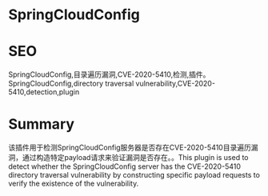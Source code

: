 # SpringCloudConfig
# SEO
SpringCloudConfig,目录遍历漏洞,CVE-2020-5410,检测,插件。SpringCloudConfig,directory traversal vulnerability,CVE-2020-5410,detection,plugin
# Summary
该插件用于检测SpringCloudConfig服务器是否存在CVE-2020-5410目录遍历漏洞，通过构造特定payload请求来验证漏洞是否存在。。This plugin is used to detect whether the SpringCloudConfig server has the CVE-2020-5410 directory traversal vulnerability by constructing specific payload requests to verify the existence of the vulnerability.
